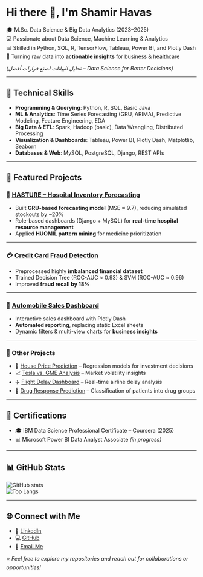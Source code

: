 # Hi there 👋, I'm Shamir Havas  

🎓 M.Sc. Data Science & Big Data Analytics (2023–2025)  
💻 Passionate about Data Science, Machine Learning & Analytics  
📊 Skilled in Python, SQL, R, TensorFlow, Tableau, Power BI, and Plotly Dash  
🚀 Turning raw data into **actionable insights** for business & healthcare  

*(تحليل البيانات لصنع قرارات أفضل – Data Science for Better Decisions)*  

---

## 🔧 Technical Skills
- **Programming & Querying**: Python, R, SQL, Basic Java  
- **ML & Analytics**: Time Series Forecasting (GRU, ARIMA), Predictive Modeling, Feature Engineering, EDA  
- **Big Data & ETL**: Spark, Hadoop (basic), Data Wrangling, Distributed Processing  
- **Visualization & Dashboards**: Tableau, Power BI, Plotly Dash, Matplotlib, Seaborn  
- **Databases & Web**: MySQL, PostgreSQL, Django, REST APIs  

---

## 📂 Featured Projects  

### 🏥 [HASTURE – Hospital Inventory Forecasting](https://github.com/Shamir-Havas/HASTURE)  
- Built **GRU-based forecasting model** (MSE ≈ 9.7), reducing simulated stockouts by ~20%  
- Role-based dashboards (Django + MySQL) for **real-time hospital resource management**  
- Applied **HUOMIL pattern mining** for medicine prioritization  

---

### 💳 [Credit Card Fraud Detection](https://github.com/Shamir-Havas/Credit_Card_Fraud_Detection_with_DecisionTree_and_SVM)  
- Preprocessed highly **imbalanced financial dataset**  
- Trained Decision Tree (ROC-AUC ≈ 0.93) & SVM (ROC-AUC ≈ 0.96)  
- Improved **fraud recall by 18%**  

---

### 🚗 [Automobile Sales Dashboard](https://github.com/Shamir-Havas/Automobile-Sales-Analysis-Dashboard)  
- Interactive sales dashboard with Plotly Dash  
- **Automated reporting**, replacing static Excel sheets  
- Dynamic filters & multi-view charts for **business insights**  

---

### 🧪 Other Projects  
- 🏡 [House Price Prediction](https://github.com/Shamir-Havas/House_Sales_Data_in_King_County) – Regression models for investment decisions  
- 📈 [Tesla vs. GME Analysis](https://github.com/Shamir-Havas/Tesla_VS_Gme.ipynb) – Market volatility insights  
- ✈️ [Flight Delay Dashboard](https://github.com/Shamir-Havas/Flight_Delay-Dash-Plotly) – Real-time airline delay analysis  
- 💊 [Drug Response Prediction](https://github.com/Shamir-Havas/Drug-Prediction-Decision-Tree) – Classification of patients into drug groups  

---

## 📜 Certifications  
- 🎓 IBM Data Science Professional Certificate – Coursera (2025)  
- 📊 Microsoft Power BI Data Analyst Associate *(in progress)*  

---

## 📊 GitHub Stats  
![GitHub stats](https://github-readme-stats.vercel.app/api?username=Shamir-Havas&show_icons=true&theme=tokyonight)  
![Top Langs](https://github-readme-stats.vercel.app/api/top-langs/?username=Shamir-Havas&layout=compact&theme=tokyonight)  

---

## 🌐 Connect with Me  
- 🔗 [LinkedIn](http://www.linkedin.com/in/shamir-havas-78ab31334)  
- 💻 [GitHub](https://github.com/Shamir-Havas)  
- 📧 [Email Me](mailto:shamirhavas.data@gmail.com)  

⭐️ *Feel free to explore my repositories and reach out for collaborations or opportunities!*  
